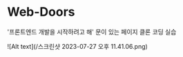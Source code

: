 # Web-Doors
'프론트엔드 개발을 시작하려고 해' 문이 있는 페이지 클론 코딩 실습

![Alt text](/스크린샷 2023-07-27 오후 11.41.06.png)
